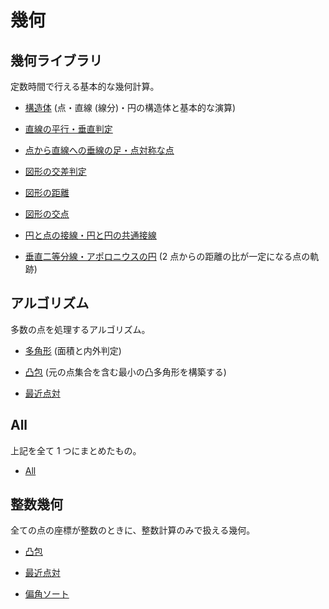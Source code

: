 # 幾何

## 幾何ライブラリ

定数時間で行える基本的な幾何計算。

- [構造体](Structure.hpp) (点・直線 (線分)・円の構造体と基本的な演算)

- [直線の平行・垂直判定](Parallel_Orthogonal.hpp)

- [点から直線への垂線の足・点対称な点](Projection_Reflection.hpp)

- [図形の交差判定](Intersect.hpp)

- [図形の距離](Distance.hpp)

- [図形の交点](Crosspoint.hpp)

- [円と点の接線・円と円の共通接線](Tangent.hpp)

- [垂直二等分線・アポロニウスの円](Apollonius.hpp) (2 点からの距離の比が一定になる点の軌跡)

## アルゴリズム

多数の点を処理するアルゴリズム。

- [多角形](Polygon.hpp) (面積と内外判定)

- [凸包](Convex_Hull.hpp) (元の点集合を含む最小の凸多角形を構築する)

- [最近点対](Closest_Pair.hpp)

## All

上記を全て 1 つにまとめたもの。

- [All](All.hpp)

## 整数幾何

全ての点の座標が整数のときに、整数計算のみで扱える幾何。

- [凸包](Convex_Hull_Integer.hpp)

- [最近点対](Closest_Pair_Integer.hpp)

- [偏角ソート](Sort_Arg.hpp)
